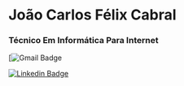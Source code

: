 # João Carlos Félix Cabral

### Técnico Em Informática Para Internet

[![Gmail Badge](https://img.shields.io/badge/-joaosilva16387@gmail.com-eb415b?style=flat-square&logo=Gmail&logoColor=white&link=mailto:jjoaosilva16387@gmail.com)

[![Linkedin Badge](https://img.shields.io/badge/-João%20Félix%20-4a72e0?style=flat-square&logo=Linkedin&logoColor=white&link=https://www.linkedin.com/in/felix-devweb/)](https://www.linkedin.com/in/felix-devweb/) 
